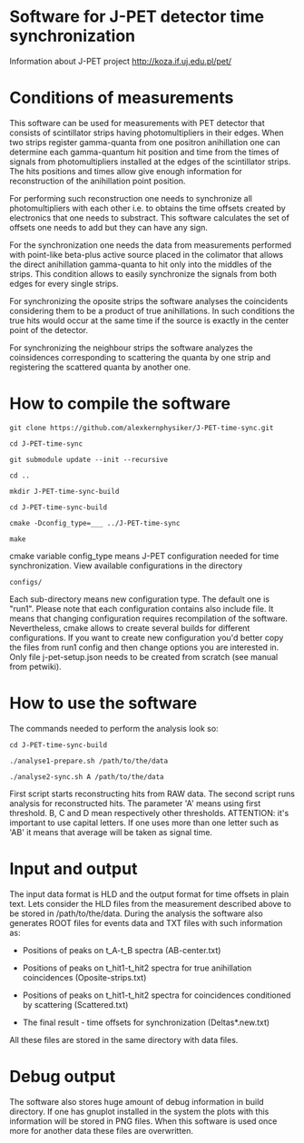 Software for J-PET detector time synchronization
================================================
Information about J-PET project
http://koza.if.uj.edu.pl/pet/


Conditions of measurements
==========================

This software can be used for measurements with PET detector that consists of scintillator strips having photomultipliers in their edges.
When two strips register gamma-quanta from one positron anihillation one can determine each gamma-quantum hit position and time from the times of signals from photomultipliers installed at the edges of the scintillator strips.
The hits positions and times allow give enough information for reconstruction of the anihillation point position.

For performing such reconstruction one needs to synchronize all photomultipliers with each other i.e. to obtains the time offsets created by electronics that one needs to substract.
This software calculates the set of offsets one needs to add but they can have any sign.

For the synchronization one needs the data from measurements performed with point-like beta-plus active source placed in the colimator that allows the direct anihillation gamma-quanta to hit only into the middles of the strips.
This condition allows to easily synchronize the signals from both edges for every single strips.

For synchronizing the oposite strips the software analyses the coincidents considering them to be a product of true anihillations.
In such conditions the true hits would occur at the same time if the source is exactly in the center point of the detector.

For synchronizing the neighbour strips the software analyzes the coinsidences corresponding to scattering the quanta by one strip and registering the scattered quanta by another one.


How to compile the software
===========================

	git clone https://github.com/alexkernphysiker/J-PET-time-sync.git
	
	cd J-PET-time-sync
	
	git submodule update --init --recursive
	
	cd ..
	
	mkdir J-PET-time-sync-build
	
	cd J-PET-time-sync-build
	
	cmake -Dconfig_type=___ ../J-PET-time-sync
	
	make

cmake variable config_type means J-PET configuration needed for time synchronization.
View available configurations in the directory

	configs/

Each sub-directory means new configuration type.
The default one is "run1".
Please note that each configuration contains also include file.
It means that changing configuration requires recompilation of the software.
Nevertheless, cmake allows to create several builds for different configurations.
If you want to create new configuration you'd better copy the files from run1 config and then change options you 
are interested in.
Only file j-pet-setup.json needs to be created from scratch (see manual from petwiki).


How to use the software
=======================

The commands needed to perform the analysis look so:

	cd J-PET-time-sync-build

	./analyse1-prepare.sh /path/to/the/data

	./analyse2-sync.sh A /path/to/the/data

First script starts reconstructing hits from RAW data.
The second script runs analysis for reconstructed hits.
The parameter 'A' means using first threshold. B, C and D mean respectively other thresholds.
ATTENTION: it's important to use capital letters.
If one uses more than one letter such as 'AB' it means that average will be taken as signal time.


Input and output
================

The input data format is HLD and the output format for time offsets in plain text.
Lets consider the HLD files from the measurement described above to be stored in /path/to/the/data.
During the analysis the software also generates ROOT files for events data and TXT files with such information as:

- Positions of peaks on t_A-t_B spectra (AB-center.txt)

- Positions of peaks on t_hit1-t_hit2 spectra for true anihillation coincidences (Oposite-strips.txt)

- Positions of peaks on t_hit1-t_hit2 spectra for coincidences conditioned by scattering (Scattered.txt)

- The final result - time offsets for synchronization (Deltas*.new.txt)

All these files are stored in the same directory with data files.


Debug output
============

The software also stores huge amount of debug information in build directory.
If one has gnuplot installed in the system the plots with this information will be stored in PNG files.
When this software is used once more for another data these files are overwritten.

